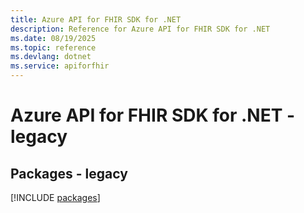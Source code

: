 ```yaml
---
title: Azure API for FHIR SDK for .NET
description: Reference for Azure API for FHIR SDK for .NET
ms.date: 08/19/2025
ms.topic: reference
ms.devlang: dotnet
ms.service: apiforfhir
---
```

# Azure API for FHIR SDK for .NET - legacy
## Packages - legacy
[!INCLUDE [packages](api-for-fhir-index.md)]